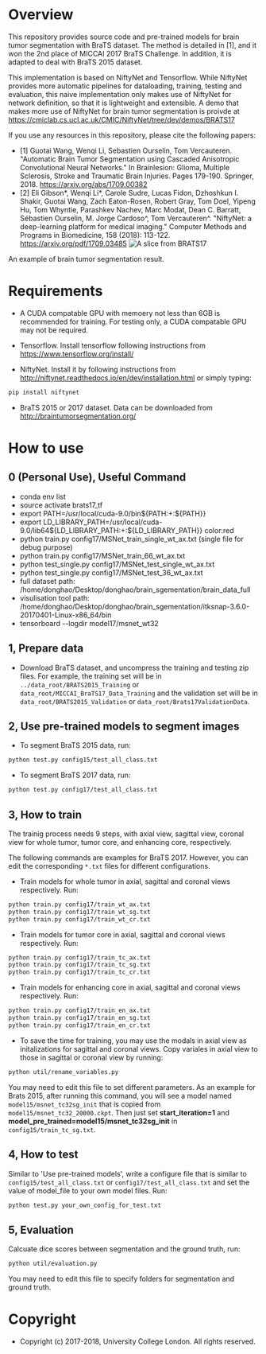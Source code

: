 # Overview
This repository provides source code and pre-trained models for brain tumor segmentation with BraTS dataset. The method is detailed in [1], and it won the 2nd place of MICCAI 2017 BraTS Challenge. In addition, it is adapted to deal with BraTS 2015 dataset.

This implementation is based on NiftyNet and Tensorflow. While NiftyNet provides more automatic pipelines for dataloading, training, testing and evaluation, this naive implementation only makes use of NiftyNet for network definition, so that it is lightweight and extensible. A demo that makes more use of NiftyNet for brain tumor segmentation is proivde at
https://cmiclab.cs.ucl.ac.uk/CMIC/NiftyNet/tree/dev/demos/BRATS17

If you use any resources in this repository, please cite the following papers:

* [1] Guotai Wang, Wenqi Li, Sebastien Ourselin, Tom Vercauteren. "Automatic Brain Tumor Segmentation using Cascaded Anisotropic Convolutional Neural Networks." In Brainlesion: Glioma, Multiple Sclerosis, Stroke and Traumatic Brain Injuries. Pages 179-190. Springer, 2018. https://arxiv.org/abs/1709.00382
* [2] Eli Gibson*, Wenqi Li*, Carole Sudre, Lucas Fidon, Dzhoshkun I. Shakir, Guotai Wang, Zach Eaton-Rosen, Robert Gray, Tom Doel, Yipeng Hu, Tom Whyntie, Parashkev Nachev, Marc Modat, Dean C. Barratt, Sébastien Ourselin, M. Jorge Cardoso^, Tom Vercauteren^.
"NiftyNet: a deep-learning platform for medical imaging." Computer Methods and Programs in Biomedicine, 158 (2018): 113-122. https://arxiv.org/pdf/1709.03485
![A slice from BRATS17](./data/example_seg.png)

An example of brain tumor segmentation result.

# Requirements
* A CUDA compatable GPU with memoery not less than 6GB is recommended for training. For testing only, a CUDA compatable GPU may not be required.

* Tensorflow. Install tensorflow following instructions from https://www.tensorflow.org/install/

* NiftyNet. Install it by following instructions from http://niftynet.readthedocs.io/en/dev/installation.html or simply typing:
```bash
pip install niftynet
```

* BraTS 2015 or 2017 dataset. Data can be downloaded from http://braintumorsegmentation.org/

# How to use
## 0 (Personal Use), Useful Command
* conda env list
* source activate brats17_tf
* export PATH=/usr/local/cuda-9.0/bin${PATH:+:${PATH}}
* export LD_LIBRARY_PATH=/usr/local/cuda-9.0/lib64${LD_LIBRARY_PATH:+:${LD_LIBRARY_PATH}}
color:red
* python train.py config17/MSNet_train_single_wt_ax.txt (single file for debug purpose)
* python train.py config17/MSNet_train_66_wt_ax.txt
* python test_single.py config17/MSNet_test_single_wt_ax.txt
* python test_single.py config17/MSNet_test_36_wt_ax.txt
* full dataset path: /home/donghao/Desktop/donghao/brain_sgementation/brain_data_full
* visulisation tool path: /home/donghao/Desktop/donghao/brain_sgementation/itksnap-3.6.0-20170401-Linux-x86_64/bin
* tensorboard --logdir model17/msnet_wt32

## 1, Prepare data
* Download BraTS dataset, and uncompress the training and testing zip files. For example, the training set will be in `../data_root/BRATS2015_Training` or `data_root/MICCAI_BraTS17_Data_Training` and the validation set will be in `data_root/BRATS2015_Validation` or `data_root/Brats17ValidationData`.

## 2, Use pre-trained models to segment images
* To segment BraTS 2015 data, run:

```bash
python test.py config15/test_all_class.txt
```
* To segment BraTS 2017 data, run:

```bash 
python test.py config17/test_all_class.txt
```


## 3, How to train
The trainig process needs 9 steps, with axial view, sagittal view, coronal view for whole tumor, tumor core, and enhancing core, respectively.

The following commands are examples for BraTS 2017. However, you can edit the corresponding `*.txt` files for different configurations.

* Train models for whole tumor in axial, sagittal and coronal views respectively. Run: 

```bash
python train.py config17/train_wt_ax.txt
python train.py config17/train_wt_sg.txt
python train.py config17/train_wt_cr.txt
```
* Train models for tumor core in axial, sagittal and coronal views respectively. Run: 

```bash
python train.py config17/train_tc_ax.txt
python train.py config17/train_tc_sg.txt
python train.py config17/train_tc_cr.txt
```
* Train models for enhancing core in axial, sagittal and coronal views respectively. Run: 

```bash
python train.py config17/train_en_ax.txt
python train.py config17/train_en_sg.txt
python train.py config17/train_en_cr.txt
```

* To save the time for training, you may use the modals in axial view as initalizations for sagittal and coronal views. Copy variales in axial view to those in sagittal or coronal view by running:

```bash
python util/rename_variables.py
```

You may need to edit this file to set different parameters. As an example for Brats 2015, after running this command, you will see a model named `model15/msnet_tc32sg_init` that is copied from `model15/msnet_tc32_20000.ckpt`. Then just set **start_iteration=1** and **model_pre_trained=model15/msnet_tc32sg_init** in `config15/train_tc_sg.txt`. 

## 4, How to test
Similar to 'Use pre-trained models', write a configure file that is similar to `config15/test_all_class.txt` or `config17/test_all_class.txt` and 
set the value of model_file to your own model files. Run:
```bash
python test.py your_own_config_for_test.txt
```

## 5, Evaluation
Calcuate dice scores between segmentation and the ground truth, run:
```bash
python util/evaluation.py
```
You may need to edit this file to  specify folders for segmentation and ground truth. 

# Copyright
* Copyright (c) 2017-2018, University College London. All rights reserved.
